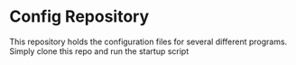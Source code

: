 # Config Repository

This repository holds the configuration files for several 
different programs. Simply clone this repo and run the 
startup script
